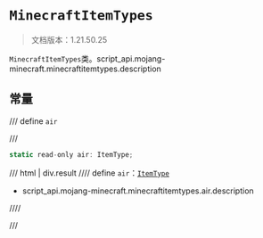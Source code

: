# `MinecraftItemTypes`

> 文档版本：1.21.50.25

`MinecraftItemTypes`类。script_api.mojang-minecraft.minecraftitemtypes.description

## 常量

/// define
`air`


///

```js
static read-only air: ItemType;
```

/// html | div.result
//// define
`air`：[`ItemType`](./itemtype.md)

- script_api.mojang-minecraft.minecraftitemtypes.air.description


////

///

